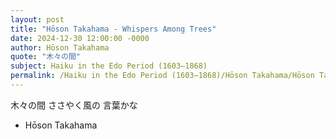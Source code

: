 ```yaml
---
layout: post
title: "Hōson Takahama - Whispers Among Trees"
date: 2024-12-30 12:00:00 -0000
author: Hōson Takahama
quote: "木々の間"
subject: Haiku in the Edo Period (1603–1868)
permalink: /Haiku in the Edo Period (1603–1868)/Hōson Takahama/Hōson Takahama - Whispers Among Trees
---
```


木々の間
ささやく風の
言葉かな



- Hōson Takahama
